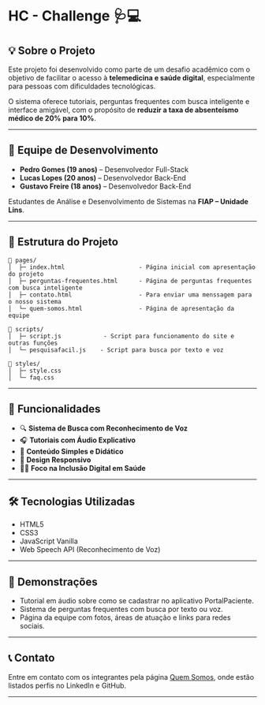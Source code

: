  
# HC - Challenge 🩺💻

## 💡 Sobre o Projeto

Este projeto foi desenvolvido como parte de um desafio acadêmico com o objetivo de facilitar o acesso à **telemedicina e saúde digital**, especialmente para pessoas com dificuldades tecnológicas. 

O sistema oferece tutoriais, perguntas frequentes com busca inteligente e interface amigável, com o propósito de **reduzir a taxa de absenteísmo médico de 20% para 10%**.

---

## 👥 Equipe de Desenvolvimento

- **Pedro Gomes (19 anos)** – Desenvolvedor Full-Stack  
- **Lucas Lopes (20 anos)** – Desenvolvedor Back-End  
- **Gustavo Freire (18 anos)** – Desenvolvedor Back-End  

Estudantes de Análise e Desenvolvimento de Sistemas na **FIAP – Unidade Lins**.

---

## 📁 Estrutura do Projeto

```
📂 pages/
│  ├─ index.html                     - Página inicial com apresentação do projeto
│  ├─ perguntas-frequentes.html      - Página de perguntas frequentes com busca inteligente
│  ├─ contato.html                   - Para enviar uma menssagem para o nosso sistema
│  └─ quem-somos.html                - Página de apresentação da equipe

📂 scripts/
│  ├─ script.js            - Script para funcionamento do site e outras funções
│  └─ pesquisafacil.js    - Script para busca por texto e voz

📂 styles/
│  ├─ style.css
│  └─ faq.css
```

---

## 🚀 Funcionalidades

- 🔍 **Sistema de Busca com Reconhecimento de Voz**
- 🎧 **Tutoriais com Áudio Explicativo**
- 🧠 **Conteúdo Simples e Didático**
- 📱 **Design Responsivo**
- 👨‍⚕️ **Foco na Inclusão Digital em Saúde**

---

## 🛠️ Tecnologias Utilizadas

- HTML5
- CSS3
- JavaScript Vanilla
- Web Speech API (Reconhecimento de Voz)

---

## 📸 Demonstrações

- Tutorial em áudio sobre como se cadastrar no aplicativo PortalPaciente.
- Sistema de perguntas frequentes com busca por texto ou voz.
- Página da equipe com fotos, áreas de atuação e links para redes sociais.

---

## 📞 Contato

Entre em contato com os integrantes pela página [Quem Somos](quem-somos.html), onde estão listados perfis no LinkedIn e GitHub.

---
